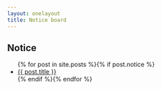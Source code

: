 ```yaml
---
layout: onelayout
title: Notice board
---
```


## Notice

<ul>
	{% for post in site.posts %}{% if post.notice %}
	<li>
		<a href="{{ post.url }}">{{ post.title }}</a>
	</li>
	{% endif %}{% endfor %}
</ul>
